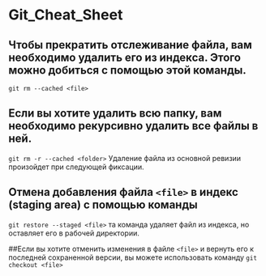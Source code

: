 # Git_Cheat_Sheet

## Чтобы прекратить отслеживание файла, вам необходимо удалить его из индекса. Этого можно добиться с помощью этой команды.
`git rm --cached <file>`

## Если вы хотите удалить всю папку, вам необходимо рекурсивно удалить все файлы в ней.
`git rm -r --cached <folder>`
Удаление файла из основной ревизии произойдет при следующей фиксации.

## Отмена добавления файла `<file>` в индекс (staging area) с помощью команды 
`git restore --staged <file>`
та команда удаляет файл из индекса, но оставляет его в рабочей директории. 

##Если вы хотите отменить изменения в файле `<file>` и вернуть его к последней сохраненной версии, вы можете использовать команду 
`git checkout <file>`
